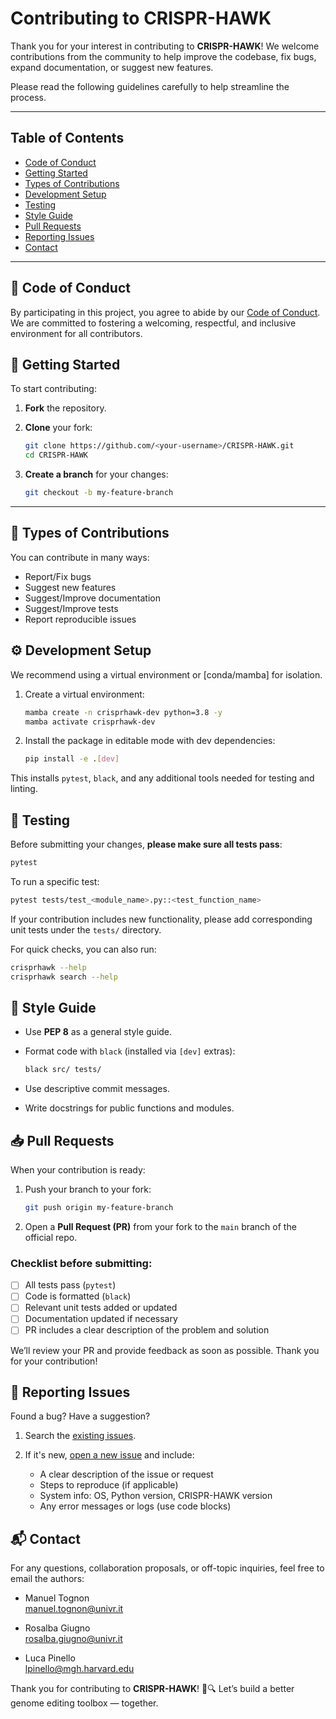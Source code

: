 # Contributing to CRISPR-HAWK

Thank you for your interest in contributing to **CRISPR-HAWK**!
We welcome contributions from the community to help improve the codebase, fix bugs, expand documentation, or suggest new features.

Please read the following guidelines carefully to help streamline the process.

---

## Table of Contents

* [Code of Conduct](#code-of-conduct)
* [Getting Started](#getting-started)
* [Types of Contributions](#types-of-contributions)
* [Development Setup](#development-setup)
* [Testing](#testing)
* [Style Guide](#style-guide)
* [Pull Requests](#pull-requests)
* [Reporting Issues](#reporting-issues)
* [Contact](#contact)

---

## 📜 Code of Conduct

By participating in this project, you agree to abide by our [Code of Conduct](CODE_OF_CONDUCT.md).
We are committed to fostering a welcoming, respectful, and inclusive environment for all contributors.


## 🚀 Getting Started

To start contributing:

1. **Fork** the repository.
2. **Clone** your fork:

   ```bash
   git clone https://github.com/<your-username>/CRISPR-HAWK.git
   cd CRISPR-HAWK
   ```
3. **Create a branch** for your changes:

   ```bash
   git checkout -b my-feature-branch
   ```

---

## 🧩 Types of Contributions

You can contribute in many ways:

* Report/Fix bugs
* Suggest new features
* Suggest/Improve documentation
* Suggest/Improve tests
* Report reproducible issues


## ⚙️ Development Setup

We recommend using a virtual environment or \[conda/mamba] for isolation.

1. Create a virtual environment:

   ```bash
   mamba create -n crisprhawk-dev python=3.8 -y
   mamba activate crisprhawk-dev
   ```

2. Install the package in editable mode with dev dependencies:

   ```bash
   pip install -e .[dev]
   ```

This installs `pytest`, `black`, and any additional tools needed for testing and linting.


## 🧪 Testing

Before submitting your changes, **please make sure all tests pass**:

```bash
pytest
```

To run a specific test:

```bash
pytest tests/test_<module_name>.py::<test_function_name>
```

If your contribution includes new functionality, please add corresponding unit tests under the `tests/` directory.

For quick checks, you can also run:

```bash
crisprhawk --help
crisprhawk search --help
```

## 🎨 Style Guide

* Use **PEP 8** as a general style guide.
* Format code with `black` (installed via `[dev]` extras):

  ```bash
  black src/ tests/
  ```
* Use descriptive commit messages.
* Write docstrings for public functions and modules.


## 📥 Pull Requests

When your contribution is ready:

1. Push your branch to your fork:

   ```bash
   git push origin my-feature-branch
   ```

2. Open a **Pull Request (PR)** from your fork to the `main` branch of the official repo.

### Checklist before submitting:

* [ ] All tests pass (`pytest`)
* [ ] Code is formatted (`black`)
* [ ] Relevant unit tests added or updated
* [ ] Documentation updated if necessary
* [ ] PR includes a clear description of the problem and solution

We’ll review your PR and provide feedback as soon as possible. Thank you for your contribution!


## 🐛 Reporting Issues

Found a bug? Have a suggestion?

1. Search the [existing issues](https://github.com/pinellolab/CRISPR-HAWK/issues).
2. If it's new, [open a new issue](https://github.com/pinellolab/CRISPR-HAWK/issues/new) and include:

   * A clear description of the issue or request
   * Steps to reproduce (if applicable)
   * System info: OS, Python version, CRISPR-HAWK version
   * Any error messages or logs (use code blocks)


## 📬 Contact

For any questions, collaboration proposals, or off-topic inquiries, feel free to email the authors:

* Manuel Tognon
  <br>manuel.tognon@univr.it

* Rosalba Giugno
  <br>rosalba.giugno@univr.it

* Luca Pinello
  <br>lpinello@mgh.harvard.edu


Thank you for contributing to **CRISPR-HAWK**! 🧬🔍
Let’s build a better genome editing toolbox — together.
